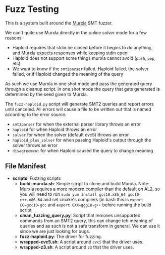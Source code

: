 # Fuzz Testing

This is a system built around the [Murxla](https://github.com/murxla/murxla) SMT fuzzer.

We can't quite use Murxla directly in the _online solver_ mode for a few reasons

* Haploid requires that stdin be closed before it begins to do anything, and Murxla expects responses while keeping stdin open
* Haploid does not support some things murxla cannot avoid (`push`, `pop`, etc)
* We want to know if the `smt2parser` failed, Haploid failed, the solver failed, or if Haploid changed the meaning of the query

As such we use Murxla in one shot mode and pass the generated query through a cleanup script.
In one shot mode the query that gets generated is determined by the seed given to Murxla.

The `fuzz-haploid.py` script will generate SMT2 queries and report errors until canceled.
All errors will cause a file to be written out that is named according to the error source.

* `smt2parser` for when the external parser library throws an error
* `haploid` for when Haploid throws an error
* `solver` for when the solver (default cvc5) throws an error
* `haploid_plus_solver` for when passing Haploid's output through the solver throws an error
* `disagreement` for when Haploid caused the query to change meaning

## File Manifest

* __scripts__: Fuzzing scripts
    * __build-murxla.sh__: Simple script to clone and build Murxla. Note: Murxla requires a more modern compiler than the default on AL2, so you will need to run `sudo yum install gcc10.x86_64 gcc10-c++.x86_64` and set cmake's compilers (in bash this is `export CC=gcc10-gcc` and `export CXX=ggg10-g++` before running the build script
    * __clean_fuzzing_query.py__: Script that removes unsupported commands from an SMT2 query, this can change teh meaning of queries and as such is not a safe transform in general. We can use it since we are just looking for bugs.
    * __fuzz-haploid.py__: The driver for fuzzing.
    * __wrapped-cvc5.sh__: A script around `cvc5` that the driver uses. 
    * __wrapped-z3.sh__: A script around `z3` that the driver uses. 